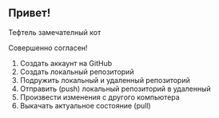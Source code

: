 ## Привет!

Тефтель замечателный кот

Совершенно согласен!

1. Создать аккаунт на GitHub
2. Создать локальный репозиторий
3. Подружить локальный и удаленный репозиторий
4. Отправить (push) локальный репозиторий в удаленный
5. Произвести изменения с другого компьютера
6. Выкачать актуальное состояние (pull)